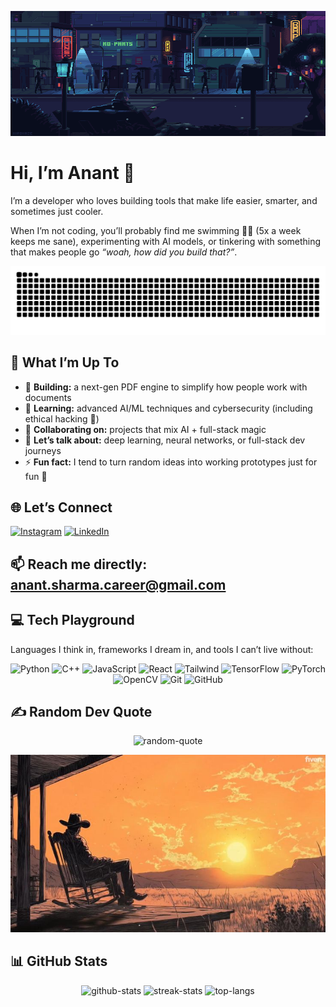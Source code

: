 <p align="center">
  <img src="https://raw.githubusercontent.com/virtuoso-04/virtuoso-04/main/242390524-0c7eb6ed-663b-4ce4-bfbd-18239a38ba1b.gif" width="1000" height="200" alt="header-gif">
</p>

# Hi, I’m Anant 🐨
I’m a developer who loves building tools that make life easier, smarter, and sometimes just cooler.

When I’m not coding, you’ll probably find me swimming 🏊‍♂️ (5x a week keeps me sane), experimenting with AI models, or tinkering with something that makes people go *“woah, how did you build that?”*.

<p align="center">
  <img src="https://raw.githubusercontent.com/virtuoso-04/virtuoso-04/output/github-contribution-grid-snake-dark.svg" alt="github contribution snake">
</p>

## 💫 What I’m Up To
- 🔭 **Building:** a next-gen PDF engine to simplify how people work with documents
- 🌱 **Learning:** advanced AI/ML techniques and cybersecurity (including ethical hacking 🔐)
- 👯 **Collaborating on:** projects that mix AI + full-stack magic
- 💬 **Let’s talk about:** deep learning, neural networks, or full-stack dev journeys
- ⚡ **Fun fact:** I tend to turn random ideas into working prototypes just for fun 👾

## 🌐 Let’s Connect
[![Instagram](https://img.shields.io/badge/Instagram-%23E4405F.svg?style=for-the-badge&logo=instagram&logoColor=white)](https://www.instagram.com/anantxsharma1/)
[![LinkedIn](https://img.shields.io/badge/LinkedIn-%230077B5.svg?style=for-the-badge&logo=linkedin&logoColor=white)](https://www.linkedin.com/in/anantsharma04/)

📫 Reach me directly: **anant.sharma.career@gmail.com**
---

## 💻 Tech Playground
Languages I think in, frameworks I dream in, and tools I can’t live without:

<p align="center">
  <img src="https://img.shields.io/badge/Python-3670A0.svg?style=for-the-badge&logo=python&logoColor=ffdd54" alt="Python" />
  <img src="https://img.shields.io/badge/C++-%2300599C.svg?style=for-the-badge&logo=c%2B%2B&logoColor=white" alt="C++" />
  <img src="https://img.shields.io/badge/JavaScript-%23323330.svg?style=for-the-badge&logo=javascript&logoColor=F7DF1E" alt="JavaScript" />
  <img src="https://img.shields.io/badge/React-%2320232a.svg?style=for-the-badge&logo=react&logoColor=61DAFB" alt="React" />
  <img src="https://img.shields.io/badge/TailwindCSS-%2338B2AC.svg?style=for-the-badge&logo=tailwind-css&logoColor=white" alt="Tailwind" />
  <img src="https://img.shields.io/badge/TensorFlow-%23FF6F00.svg?style=for-the-badge&logo=TensorFlow&logoColor=white" alt="TensorFlow" />
  <img src="https://img.shields.io/badge/PyTorch-%23EE4C2C.svg?style=for-the-badge&logo=PyTorch&logoColor=white" alt="PyTorch" />
  <img src="https://img.shields.io/badge/OpenCV-%23white.svg?style=for-the-badge&logo=opencv&logoColor=black" alt="OpenCV" />
  <img src="https://img.shields.io/badge/Git-%23F05033.svg?style=for-the-badge&logo=git&logoColor=white" alt="Git" />
  <img src="https://img.shields.io/badge/GitHub-%23121011.svg?style=for-the-badge&logo=github&logoColor=white" alt="GitHub" />
</p>


## ✍️ Random Dev Quote
<p align="center">
  <img src="https://quotes-github-readme.vercel.app/api?type=horizontal&theme=radical" alt="random-quote" />
</p>

<p align="center">
  <img src="https://raw.githubusercontent.com/virtuoso-04/virtuoso-04/main/hero.jpeg" alt="hero" />
</p>

## 📊 GitHub Stats
<p align="center">
  <img src="https://github-readme-stats.vercel.app/api?username=virtuoso-04&theme=radical&show_icons=true&hide_border=true&count_private=true" alt="github-stats" />
  <img src="https://github-readme-streak-stats.herokuapp.com/?user=virtuoso-04&theme=radical&hide_border=true" alt="streak-stats" />
  <img src="https://github-readme-stats.vercel.app/api/top-langs/?username=virtuoso-04&theme=radical&show_icons=true&hide_border=true&layout=compact" alt="top-langs" />
</p>


